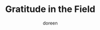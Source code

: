 ---
title: Gratitude in the Field
slug: gratitude-in-the-field
excerpt: During harvest season, the smallest kindness can carry you further than you thought possible. A shared meal reminds us that farming is never done alone.
feature_image:
  alt: A hearty lunch spread on a truck tailgate in a golden harvest field
  width: 1536
  height: 1024
  url: /images/uploads/field.png
html_content: >-
  Harvest is a season that tests both endurance and spirit. The hours are long, the work demanding, and sometimes the smallest kindness can carry you further than you thought possible.


  Today, that kindness came in the form of lunch in the field, thanks to <strong>Iva Harberg</strong> and the team at <strong>FCC Camrose</strong>. Their support means more than a full stomach — it's a reminder that farming is never done alone. Behind every operation are neighbors, partners, and friends who help lighten the load.


  As combines move steadily across the rows and trucks rumble down gravel roads, moments like this stand out. A meal shared on the tailgate, a laugh carried on the wind, and the reassurance that others see the work you're doing.


  <strong>Gratitude has a way of turning an ordinary day in the field into something memorable.</strong> And today, my heart is full.
published_at: 2025-09-19T17:33:00.000Z
category: farm-life
tags:
  - harvest
  - gratitude
  - community
  - farm-life
author: doreen
---